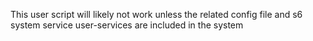 This user script will likely not work unless the related config file and s6 system service user-services are included in the system
